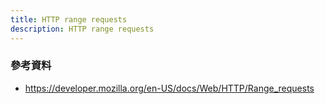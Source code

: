 ```yaml
---
title: HTTP range requests
description: HTTP range requests
---
```


### 參考資料
- https://developer.mozilla.org/en-US/docs/Web/HTTP/Range_requests
